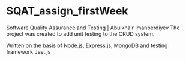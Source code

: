 # SQAT_assign_firstWeek

Software Quality Assurance and Testing | Abulkhair Imanberdiyev
The project was created to add unit testing to the CRUD system.

Written on the basis of Node.js, Express.js, MongoDB and testing framework Jest.js
